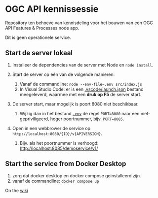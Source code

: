# OGC API kennissessie

Repository ten behoeve van kennisdeling voor het bouwen van een OGC API Features & Processes node app.

Dit is geen operationele service.

## Start de server lokaal

1. Installeer de dependencies van de server met Node en `node install`.
2. Start de server op één van de volgende manieren:

   1. Vanaf de commandline: `node --env-file=.env src/index.js`
   2. In Visual Studio Code: er is een [.vscode/launch.json](.vscode/launch.json) bestand meegeleverd, waarmee met een **druk op F5** de server start.

3. De server start, maar mogelijk is poort 8080 niet beschikbaar.
   1. Wijzig dan in het bestand [`.env`](.env) de regel `PORT=8080` naar een niet-gepriviligeerd, hoger poortnummer, bijv. `PORT=8085`.

4. Open in een webbrower de service op `http://localhost:8080/{ID}/v{APIVERSION}`.
   1. Bijv. als het poortnummer is verhoogd: [http://localhost:8085/demoservice/v1/](http://localhost:8085/demoservice/v1/)

## Start the service from Docker Desktop

1. zorg dat docker desktop en docker compose geinstalleerd zijn.
2. vanaf de commandline: `docker compose up`

On the [wiki](https://github.com/Geonovum/ogc-api-kennissessie/wiki/Starting-the-service-on-Docker-Desktop)
